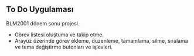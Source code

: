 ## To Do Uygulaması
BLM2001 dönem sonu projesi.
- Görev listesi oluştuma ve takip etme.
- Arayüz üzerinde görev ekleme, düzenleme, tamamlama, silme, sıralama ve tema değiştirme butonları ve işlevleri.
